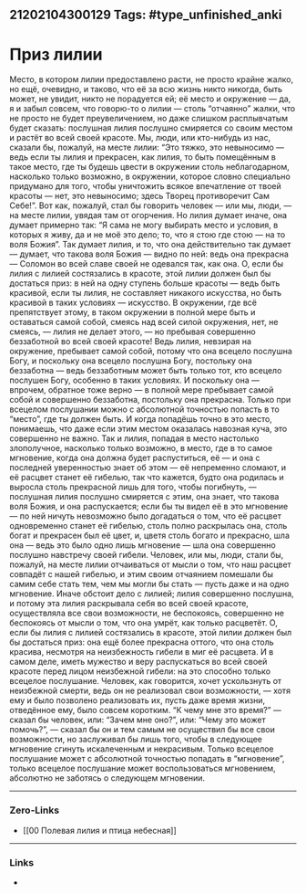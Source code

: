 21202104300129
Tags: #type_unfinished_anki 
---
# Приз лилии

Место, в котором лилии предоставлено расти, не просто крайне жалко, но ещё, очевидно, и таково, что её за всю жизнь никто никогда, быть может, не увидит, никто не порадуется ей; её место и окружение — да, я и забыл совсем, что говорю-то о лилии — столь “отчаянно” жалки, что не просто не будет преувеличением, но даже слишком расплывчатым будет сказать: послушная лилия послушно смиряется со своим местом и растёт во всей своей красоте. Мы, люди, или кто-нибудь из нас, сказали бы, пожалуй, на месте лилии: “Это тяжко, это невыносимо — ведь если ты лилия и прекрасен, как лилия, то быть помещённым в такое место, где ты будешь цвести в окружении столь неблагодарном, насколько только возможно, в окружении, которое словно специально придумано для того, чтобы уничтожить всякое впечатление от твоей красоты — нет, это невыносимо; здесь Творец противоречит Сам Себе!”. Вот как, пожалуй, стал бы говорить человек — или мы, люди, — на месте лилии, увядая там от огорчения. Но лилия думает иначе, она думает примерно так: “Я сама не могу выбирать место и условия, в которых я живу, да и не моё это дело; то, что я стою где стою — на то воля Божия”. Так думает лилия, и то, что она действительно так думает — думает, что такова воля Божия — видно по ней: ведь она прекрасна — Соломон во всей славе своей не одевался так, как она. О, если бы лилия с лилией состязались в красоте, этой лилии должен был бы достаться приз: в ней на одну ступень больше красоты — ведь быть красивой, если ты лилия, не составляет никакого искусства, но быть красивой в таких условиях — искусство. В окружении, где всё препятствует этому, в таком окружении в полной мере быть и оставаться самой собой, смеясь над всей силой окружения, нет, не смеясь, — лилия не делает этого, — но пребывая совершенно беззаботной во всей своей красоте! Ведь лилия, невзирая на окружение, пребывает самой собой, потому что она всецело послушна Богу, и поскольку она всецело послушна Богу, постольку она беззаботна — ведь беззаботным может быть только тот, кто всецело послушен Богу, особенно в таких условиях. И поскольку она — впрочем, обратное тоже верно — в полной мере пребывает самой собой и совершенно беззаботна, постольку она прекрасна. Только при всецелом послушании можно с абсолютной точностью попасть в то “место”, где ты должен быть. И когда попадёшь точно в это место, понимаешь, что даже если этим местом оказалась навозная куча, это совершенно не важно. Так и лилия, попадая в место настолько злополучное, насколько только возможно, в место, где в то самое мгновение, когда она должна будет распуститься, её — и она с последней уверенностью знает об этом — её непременно сломают, и её расцвет станет её гибелью, так что кажется, будто она родилась и выросла столь прекрасной лишь для того, чтобы погибнуть, — послушная лилия послушно смиряется с этим, она знает, что такова воля Божия, и она распускается; если бы ты видел её в это мгновение — по ней ничуть невозможно было догадаться о том, что её расцвет одновременно станет её гибелью, столь полно раскрылась она, столь богат и прекрасен был её цвет, и, цветя столь богато и прекрасно, шла она — ведь это было одно лишь мгновение — шла она совершенно послушно навстречу своей гибели. Человек, или мы, люди, стали бы, пожалуй, на месте лилии отчаиваться от мысли о том, что наш расцвет совпадёт с нашей гибелью, и этим своим отчаянием помешали бы самим себе стать тем, чем мы могли бы стать — пусть даже и на одно мгновение. Иначе обстоит дело с лилией; лилия совершенно послушна, и потому эта лилия раскрывала себя во всей своей красоте, осуществляла все свои возможности, не беспокоясь, совершенно не беспокоясь от мысли о том, что она умрёт, как только расцветёт. О, если бы лилия с лилией состязались в красоте, этой лилии должен был бы достаться приз: она ещё более прекрасна оттого, что она столь красива, несмотря на неизбежность гибели в миг её расцвета. И в самом деле, иметь мужество и веру распускаться во всей своей красоте перед лицом неизбежной гибели: на это способно только всецелое послушание. Человек, как говорится, хочет ускользнуть от неизбежной смерти, ведь он не реализовал свои возможности, — хотя ему и было позволено реализовать их, пусть даже время жизни, отведённое ему, было совсем коротким. “К чему мне это время?” — сказал бы человек, или: “Зачем мне оно?”, или: “Чему это может помочь?”, — сказал бы он и тем самым не осуществил бы все свои возможности, но заслуживал бы лишь того, чтобы в следующее мгновение сгинуть искалеченным и некрасивым. Только всецелое послушание может с абсолютной точностью попадать в “мгновение”, только всецелое послушание может воспользоваться мгновением, абсолютно не заботясь о следующем мгновении.

---
### Zero-Links
- [[00 Полевая лилия и птица небесная]]
---
### Links
-